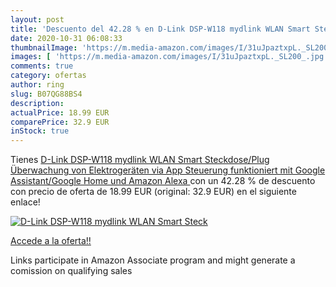 ```yaml
---
layout: post
title: 'Descuento del 42.28 % en D-Link DSP-W118 mydlink WLAN Smart Steck'
date: 2020-10-31 06:08:33
thumbnailImage: 'https://m.media-amazon.com/images/I/31uJpaztxpL._SL200_.jpg'
images: [ 'https://m.media-amazon.com/images/I/31uJpaztxpL._SL200_.jpg' ]
comments: true
category: ofertas
author: ring
slug: B07QG88BS4
description:
actualPrice: 18.99 EUR
comparePrice: 32.9 EUR
inStock: true
---
```


Tienes [D-Link DSP-W118 mydlink WLAN Smart Steckdose/Plug  Überwachung von Elektrogeräten via App Steuerung  funktioniert mit Google Assistant/Google Home und Amazon Alexa ](https://www.amazon.de/dp/B07QG88BS4/?tag=tolees0ca-21) con un 42.28 % de descuento con precio de oferta de 18.99 EUR (original: 32.9 EUR) en el siguiente enlace!

[![D-Link DSP-W118 mydlink WLAN Smart Steck](https://m.media-amazon.com/images/I/31uJpaztxpL._SL200_.jpg)](https://www.amazon.de/dp/B07QG88BS4/?tag=tolees0ca-21)

[Accede a la oferta!!](https://www.amazon.de/dp/B07QG88BS4/?tag=tolees0ca-21)

Links participate in Amazon Associate program and might generate a comission on qualifying sales


